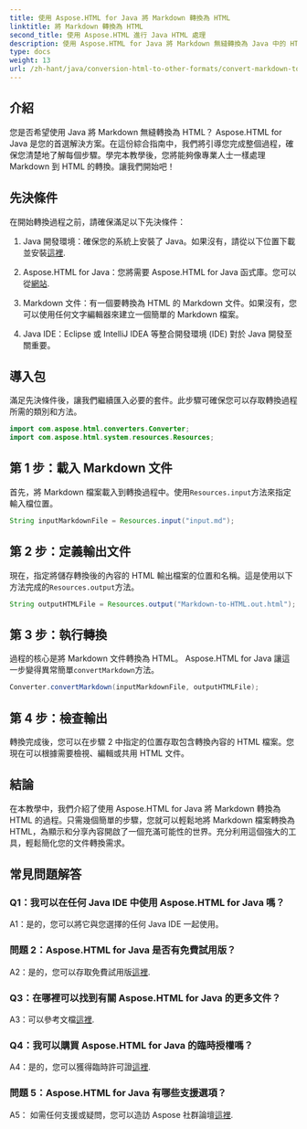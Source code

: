 ```yaml
---
title: 使用 Aspose.HTML for Java 將 Markdown 轉換為 HTML
linktitle: 將 Markdown 轉換為 HTML
second_title: 使用 Aspose.HTML 進行 Java HTML 處理
description: 使用 Aspose.HTML for Java 將 Markdown 無縫轉換為 Java 中的 HTML。請按照我們的逐步指南來簡化您的文件轉換需求。
type: docs
weight: 13
url: /zh-hant/java/conversion-html-to-other-formats/convert-markdown-to-html/
---
```


## 介紹

您是否希望使用 Java 將 Markdown 無縫轉換為 HTML？ Aspose.HTML for Java 是您的首選解決方案。在這份綜合指南中，我們將引導您完成整個過程，確保您清楚地了解每個步驟。學完本教學後，您將能夠像專業人士一樣處理 Markdown 到 HTML 的轉換。讓我們開始吧！

## 先決條件

在開始轉換過程之前，請確保滿足以下先決條件：

1.  Java 開發環境：確保您的系統上安裝了 Java。如果沒有，請從以下位置下載並安裝[這裡](https://www.java.com).

2. Aspose.HTML for Java：您將需要 Aspose.HTML for Java 函式庫。您可以從[網站](https://releases.aspose.com/html/java/).

3. Markdown 文件：有一個要轉換為 HTML 的 Markdown 文件。如果沒有，您可以使用任何文字編輯器來建立一個簡單的 Markdown 檔案。

4. Java IDE：Eclipse 或 IntelliJ IDEA 等整合開發環境 (IDE) 對於 Java 開發至關重要。

## 導入包

滿足先決條件後，讓我們繼續匯入必要的套件。此步驟可確保您可以存取轉換過程所需的類別和方法。

```java
import com.aspose.html.converters.Converter;
import com.aspose.html.system.resources.Resources;
```

## 第 1 步：載入 Markdown 文件

首先，將 Markdown 檔案載入到轉換過程中。使用`Resources.input`方法來指定輸入檔位置。

```java
String inputMarkdownFile = Resources.input("input.md");
```

## 第 2 步：定義輸出文件

現在，指定將儲存轉換後的內容的 HTML 輸出檔案的位置和名稱。這是使用以下方法完成的`Resources.output`方法。

```java
String outputHTMLFile = Resources.output("Markdown-to-HTML.out.html");
```

## 第 3 步：執行轉換

過程的核心是將 Markdown 文件轉換為 HTML。 Aspose.HTML for Java 讓這一步變得異常簡單`convertMarkdown`方法。

```java
Converter.convertMarkdown(inputMarkdownFile, outputHTMLFile);
```

## 第 4 步：檢查輸出

轉換完成後，您可以在步驟 2 中指定的位置存取包含轉換內容的 HTML 檔案。您現在可以根據需要檢視、編輯或共用 HTML 文件。

## 結論

在本教學中，我們介紹了使用 Aspose.HTML for Java 將 Markdown 轉換為 HTML 的過程。只需幾個簡單的步驟，您就可以輕鬆地將 Markdown 檔案轉換為 HTML，為顯示和分享內容開啟了一個充滿可能性的世界。充分利用這個強大的工具，輕鬆簡化您的文件轉換需求。

## 常見問題解答

### Q1：我可以在任何 Java IDE 中使用 Aspose.HTML for Java 嗎？

A1：是的，您可以將它與您選擇的任何 Java IDE 一起使用。

### 問題 2：Aspose.HTML for Java 是否有免費試用版？

 A2：是的，您可以存取免費試用版[這裡](https://releases.aspose.com/html/java).

### Q3：在哪裡可以找到有關 Aspose.HTML for Java 的更多文件？

 A3：可以參考文檔[這裡](https://reference.aspose.com/html/java/).

### Q4：我可以購買 Aspose.HTML for Java 的臨時授權嗎？

 A4：是的，您可以獲得臨時許可證[這裡](https://purchase.aspose.com/temporary-license/).

### 問題 5：Aspose.HTML for Java 有哪些支援選項？

 A5： 如需任何支援或疑問，您可以造訪 Aspose 社群論壇[這裡](https://forum.aspose.com/).